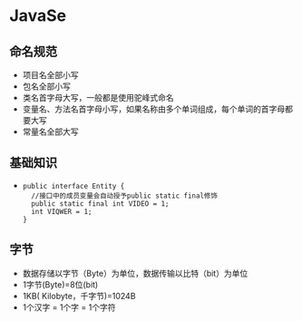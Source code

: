 # JavaSe

## 命名规范

* 项目名全部小写
* 包名全部小写
* 类名首字母大写，一般都是使用驼峰式命名
* 变量名、方法名首字母小写，如果名称由多个单词组成，每个单词的首字母都要大写
* 常量名全部大写

## 基础知识

* ```
  public interface Entity {
  	//接口中的成员变量会自动授予public static final修饰
  	public static final int VIDEO = 1;
  	int VIQWER = 1;
  }
  ```


## 字节

* 数据存储以字节（Byte）为单位，数据传输以比特（bit）为单位
* 1字节(Byte)=8位(bit)
* 1KB( Kilobyte，千字节)=1024B
* 1个汉字 = 1个字 = 1个字符
